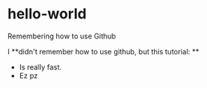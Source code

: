 # hello-world
Remembering how to use Github

I **didn't remember how to use github, but this tutorial: **
 * Is really fast.
 * Ez pz
